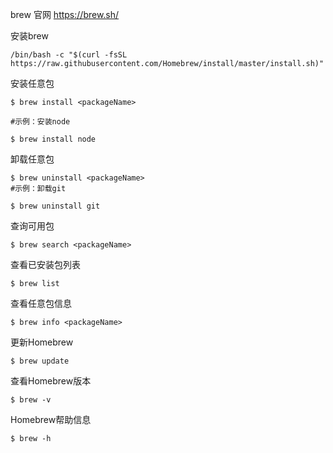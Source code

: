 brew 官网
https://brew.sh/

安装brew
```shell
/bin/bash -c "$(curl -fsSL https://raw.githubusercontent.com/Homebrew/install/master/install.sh)"
```

安装任意包
```shell
$ brew install <packageName>

#示例：安装node

$ brew install node
```

卸载任意包
```shell
$ brew uninstall <packageName>
#示例：卸载git

$ brew uninstall git
```

查询可用包
```shell
$ brew search <packageName>
```

查看已安装包列表
```shell
$ brew list
```

查看任意包信息
```shell
$ brew info <packageName>
```

更新Homebrew
```shell
$ brew update
```

查看Homebrew版本
```shell
$ brew -v
```

Homebrew帮助信息
```shell
$ brew -h
```
